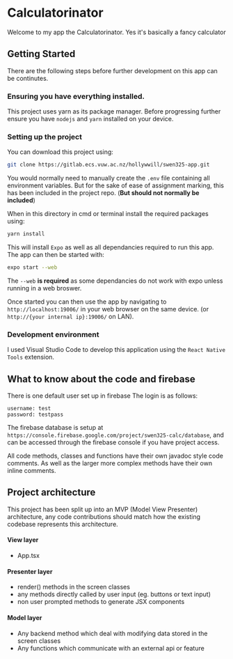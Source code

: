 # Calculatorinator
Welcome to my app the Calculatorinator. Yes it's basically a fancy calculator

## Getting Started
There are the following steps before further development on this app can be continutes.

### Ensuring you have everything installed.
This project uses yarn as its package manager. Before progressing further ensure you have `nodejs` and `yarn` installed on your device.

### Setting up the project
You can download this project using:

```bash
git clone https://gitlab.ecs.vuw.ac.nz/hollywwill/swen325-app.git
```

You would normally need to manually create the `.env` file containing all environment variables. But for the sake of ease of assignment marking, this has been included in the project repo. (**But should not normally be included**)

When in this directory in cmd or terminal install the required packages using:

```bash
yarn install
```

This will install `Expo` as well as all dependancies required to run this app. The app can then be started with:

```bash
expo start --web
```

The `--web` **is required** as some dependancies do not work with expo unless running in a web broswer.

Once started you can then use the app by navigating to `http://localhost:19006/` in your web browser on the same device. (or `http://{your internal ip}:19006/` on LAN).

### Development environment
I used Visual Studio Code to develop this application using the `React Native Tools` extension.

## What to know about the code and firebase
There is one default user set up in firebase The login is as follows:
```
username: test
password: testpass
```

The firebase database is setup at `https://console.firebase.google.com/project/swen325-calc/database`, and can be accessed through the firebase console if you have project access.

All code methods, classes and functions have their own javadoc style code comments. As well as the larger more complex methods have their own inline comments.

## Project architecture
This project has been split up into an MVP (Model View Presenter) architecture, any code contributions should match how the existing codebase represents this architecture.

#### View layer 
- App.tsx

#### Presenter layer 
- render() methods in the screen classes
- any methods directly called by user input (eg. buttons or text input)
- non user prompted methods to generate JSX components

#### Model layer
- Any backend method which deal with modifying data stored in the screen classes
- Any functions which communicate with an external api or feature
